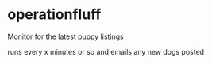 # operationfluff
Monitor for the latest puppy listings

runs every x minutes or so and emails any new dogs posted
